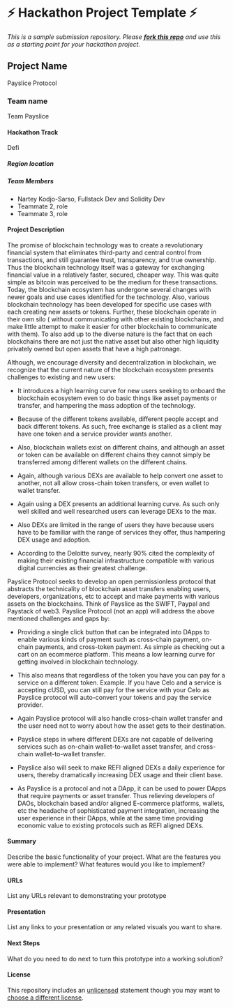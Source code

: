 
# ⚡ Hackathon Project Template ⚡
_This is a sample submission repository.
Please [__fork this repo__](https://help.github.com/articles/fork-a-repo/) and use this as a starting point for your hackathon project._

## Project Name
Payslice Protocol
### Team name
Team Payslice

#### Hackathon Track
Defi

##### Region location


##### Team Members
- Nartey Kodjo-Sarso, Fullstack Dev and Solidity Dev
- Teammate 2, role
- Teammate 3, role

#### Project Description
The promise of blockchain technology was to create a revolutionary financial system that eliminates third-party and central control from transactions, and still guarantee trust, transparency, and true ownership. Thus the blockchain technology itself was a gateway for exchanging financial value in a relatively faster, secured, cheaper way. This was quite simple as bitcoin was perceived to be the medium for these transactions.  Today, the blockchain ecosystem has undergone several changes with newer goals and use cases identified for the technology. Also, various blockchain technology has been developed for specific use cases with each creating new assets or tokens. Further, these blockchain operate in their own silo ( without communicating with other existing blockchains, and make little attempt to make it easier for other blockchain to communicate with them). To also add up to the diverse nature is the fact that on each blockchains there are not just the native asset but also other high liquidity privately owned but open assets that have a high patronage.


Although, we encourage diversity and decentralization in blockchain, we recognize that the current nature of the blockchain ecosystem presents challenges to existing and new users:

- It introduces a high learning curve for new users seeking to onboard the blockchain ecosystem even to do basic things like asset payments or transfer, and hampering the mass adoption of the technology.

- Because of the different tokens available, different people accept and back different tokens. As such, free exchange is stalled as a client may have one token and a service provider wants another.

- Also, blockchain wallets exist on different chains, and although an asset or token can be available on different chains they cannot simply be transferred among different wallets on the different chains.

- Again, although various DEXs are available to help convert one asset to another, not all allow cross-chain token transfers, or even wallet to wallet transfer.

- Again using a DEX presents an additional learning curve. As such only well skilled and well researched users can leverage DEXs to the max.

- Also DEXs are limited in the range of users they have because users have to be familiar with the range of services they offer, thus hampering DEX usage and adoption.

- According to the Deloitte survey, nearly 90% cited the complexity of making their existing financial infrastructure compatible with various digital currencies as their greatest challenge.

Payslice Protocol seeks to develop an open permissionless protocol that abstracts the technicality of blockchain asset transfers enabling users, developers, organizations, etc to accept and make payments with various assets on the blockchains. Think of Payslice as the SWIFT, Paypal and Paystack of web3. Payslice Protocol (not an app) will address the above mentioned challenges and gaps by:

- Providing a single click button that can be integrated into DApps to enable various kinds of payment such as cross-chain payment, on-chain payments, and cross-token payment. As simple as checking out a cart on an ecommerce platform. This means a low learning curve for getting involved in blockchain technology.

- This also means that regardless of the token you have you can pay for a service on a different token. Example. If you have Celo and a service is accepting cUSD, you can still pay for the service with your Celo as Payslice protocol will auto-convert your tokens and pay the service provider.

- Again Payslice protocol will also handle cross-chain wallet transfer and the user need not to worry about how the asset gets to their destination.

- Payslice steps in where different DEXs are not capable of delivering services such as on-chain wallet-to-wallet asset transfer, and cross-chain wallet-to-wallet transfer.

- Payslice also will seek to make REFI aligned DEXs a daily experience for users, thereby dramatically increasing DEX usage and their client base.

- As Payslice is a protocol and not a DApp, it can be used to power DApps that require payments or asset transfer. Thus relieving developers of DAOs, blockchain based and/or aligned E-commerce platforms, wallets, etc the headache of sophisticated payment integration, increasing the user experience in their DApps, while at the same time providing economic value to existing protocols such as REFI aligned DEXs.

#### Summary
Describe the basic functionality of your project. What are the features you were able to implement? What features would you like to implement?

#### URLs
List any URLs relevant to demonstrating your prototype

#### Presentation
List any links to your presentation or any related visuals you want to share.

#### Next Steps
What do you need to do next to turn this prototype into a working solution?

#### License
This repository includes an [unlicensed](http://unlicense.org/) statement though you may want to [choose a different license](https://choosealicense.com/).
